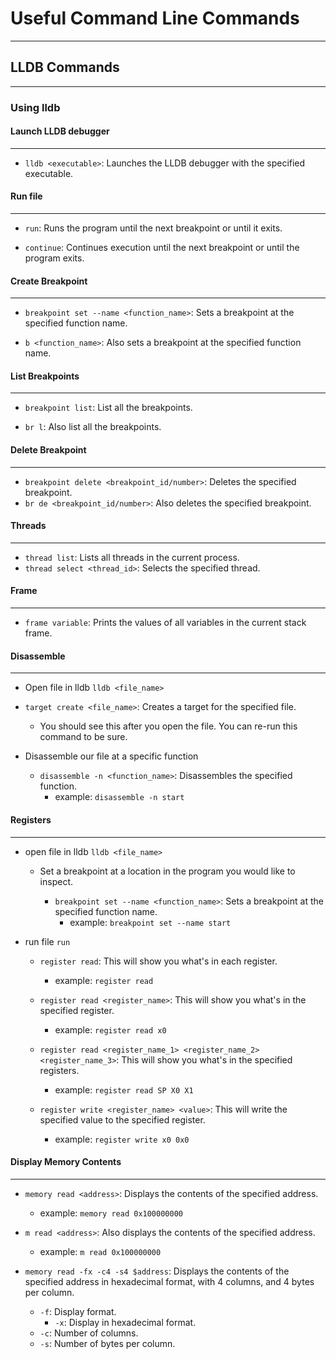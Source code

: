 # Useful Command Line Commands
----

## LLDB Commands
---
### Using lldb

#### Launch LLDB debugger
---
- `lldb <executable>`: Launches the LLDB debugger with the specified executable.

#### Run file
---
- `run`: Runs the program until the next breakpoint or until it exits.

- `continue`: Continues execution until the next breakpoint or until the program exits.

#### Create Breakpoint
---
- `breakpoint set --name <function_name>`: Sets a breakpoint at the specified function name.

- `b <function_name>`: Also sets a breakpoint at the specified function  name.

#### List Breakpoints
---
- `breakpoint list`: List all the breakpoints.

- `br l`: Also list all the breakpoints.
  
#### Delete Breakpoint
---
- `breakpoint delete <breakpoint_id/number>`: Deletes the specified breakpoint.
- `br de <breakpoint_id/number>`: Also deletes the specified breakpoint.

#### Threads
---
- `thread list`: Lists all threads in the current process.
- `thread select <thread_id>`: Selects the specified thread.

#### Frame
---
- `frame variable`: Prints the values of all variables in the current stack frame.

#### Disassemble
---
- Open file in lldb `lldb <file_name>`

- `target create <file_name>`: Creates a target for the specified file. 
  - You should see this after you open the file. You can re-run this command to be sure.

- Disassemble our file at a specific function
    - `disassemble -n <function_name>`: Disassembles the specified function.
      - example: `disassemble -n start`

#### Registers
---
- open file in lldb `lldb <file_name>`

  - Set a breakpoint at a location in the program you would like to inspect.

    - `breakpoint set --name <function_name>`: Sets a breakpoint at the specified function name.
      - example: `breakpoint set --name start`

- run file `run`

  - `register read`: This will show you what's in each register.
    - example: `register read`

  - `register read <register_name>`: This will show you what's in the specified register.
    - example: `register read x0`

  - `register read <register_name_1> <register_name_2> <register_name_3>`: This will show you what's in the specified registers.
    - example: `register read SP X0 X1`

  - `register write <register_name> <value>`: This will write the specified value to the specified register.
    - example: `register write x0 0x0`

#### Display Memory Contents
---
- `memory read <address>`: Displays the contents of the specified address.
  - example: `memory read 0x100000000`

- `m read <address>`: Also displays the contents of the specified address.
  - example: `m read 0x100000000`

- `memory read -fx -c4 -s4 $address`: Displays the contents of the specified address in hexadecimal format, with 4 columns, and 4 bytes per column.
  - `-f`: Display format.
    - `-x`: Display in hexadecimal format.
  - `-c`: Number of columns.
  - `-s`: Number of bytes per column.




